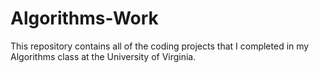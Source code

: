 # Algorithms-Work
This repository contains all of the coding projects that I completed in my Algorithms class at the University of Virginia.
